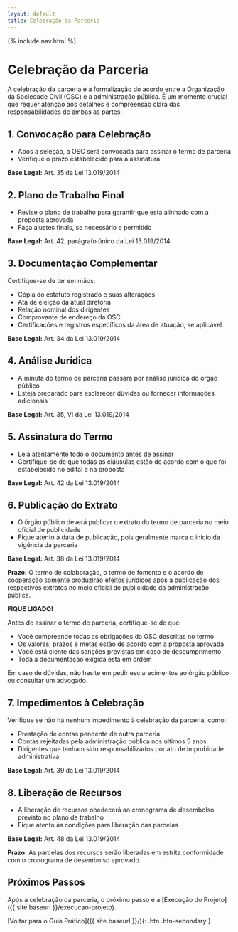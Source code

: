 ```yaml
---
layout: default
title: Celebração da Parceria
---
```


<link rel="stylesheet" href="{{ site.font_awesome_url }}">
{% include nav.html %}

# <i class="fas fa-handshake"></i> Celebração da Parceria

A celebração da parceria é a formalização do acordo entre a Organização da Sociedade Civil (OSC) e a administração pública. É um momento crucial que requer atenção aos detalhes e compreensão clara das responsabilidades de ambas as partes.

## <i class="fas fa-file-contract"></i> 1. Convocação para Celebração

- Após a seleção, a OSC será convocada para assinar o termo de parceria
- Verifique o prazo estabelecido para a assinatura

**Base Legal:** Art. 35 da Lei 13.019/2014

## <i class="fas fa-tasks"></i> 2. Plano de Trabalho Final

- Revise o plano de trabalho para garantir que está alinhado com a proposta aprovada
- Faça ajustes finais, se necessário e permitido

**Base Legal:** Art. 42, parágrafo único da Lei 13.019/2014

## <i class="fas fa-file-alt"></i> 3. Documentação Complementar

Certifique-se de ter em mãos:
- Cópia do estatuto registrado e suas alterações
- Ata de eleição da atual diretoria
- Relação nominal dos dirigentes
- Comprovante de endereço da OSC
- Certificações e registros específicos da área de atuação, se aplicável

**Base Legal:** Art. 34 da Lei 13.019/2014

## <i class="fas fa-balance-scale"></i> 4. Análise Jurídica

- A minuta do termo de parceria passará por análise jurídica do órgão público
- Esteja preparado para esclarecer dúvidas ou fornecer informações adicionais

**Base Legal:** Art. 35, VI da Lei 13.019/2014

## <i class="fas fa-signature"></i> 5. Assinatura do Termo

- Leia atentamente todo o documento antes de assinar
- Certifique-se de que todas as cláusulas estão de acordo com o que foi estabelecido no edital e na proposta

**Base Legal:** Art. 42 da Lei 13.019/2014

## <i class="fas fa-calendar-alt"></i> 6. Publicação do Extrato

- O órgão público deverá publicar o extrato do termo de parceria no meio oficial de publicidade
- Fique atento à data de publicação, pois geralmente marca o início da vigência da parceria

**Base Legal:** Art. 38 da Lei 13.019/2014

**Prazo:** O termo de colaboração, o termo de fomento e o acordo de cooperação somente produzirão efeitos jurídicos após a publicação dos respectivos extratos no meio oficial de publicidade da administração pública.

<div class="fique-ligado">
<strong>FIQUE LIGADO!</strong> 

Antes de assinar o termo de parceria, certifique-se de que:
<ul>
<li>Você compreende todas as obrigações da OSC descritas no termo</li>
<li>Os valores, prazos e metas estão de acordo com a proposta aprovada</li>
<li>Você está ciente das sanções previstas em caso de descumprimento</li>
<li>Toda a documentação exigida está em ordem</li>
</ul>

Em caso de dúvidas, não hesite em pedir esclarecimentos ao órgão público ou consultar um advogado.
</div>

## <i class="fas fa-exclamation-triangle"></i> 7. Impedimentos à Celebração

Verifique se não há nenhum impedimento à celebração da parceria, como:
- Prestação de contas pendente de outra parceria
- Contas rejeitadas pela administração pública nos últimos 5 anos
- Dirigentes que tenham sido responsabilizados por ato de improbidade administrativa

**Base Legal:** Art. 39 da Lei 13.019/2014

## <i class="fas fa-money-bill-wave"></i> 8. Liberação de Recursos

- A liberação de recursos obedecerá ao cronograma de desembolso previsto no plano de trabalho
- Fique atento às condições para liberação das parcelas

**Base Legal:** Art. 48 da Lei 13.019/2014

**Prazo:** As parcelas dos recursos serão liberadas em estrita conformidade com o cronograma de desembolso aprovado.

## Próximos Passos

Após a celebração da parceria, o próximo passo é a [Execução do Projeto]({{ site.baseurl }}/execucao-projeto).

[Voltar para o Guia Prático]({{ site.baseurl }}/){: .btn .btn-secondary }

<script src="{{ site.baseurl }}/assets/js/layout.js"></script>
